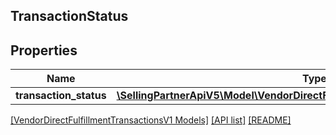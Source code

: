 ## TransactionStatus

## Properties

Name | Type | Description | Notes
------------ | ------------- | ------------- | -------------
**transaction_status** | [**\SellingPartnerApiV5\Model\VendorDirectFulfillmentTransactionsV1\Transaction**](Transaction.md) |  | [optional]

[[VendorDirectFulfillmentTransactionsV1 Models]](../) [[API list]](../../Api) [[README]](../../../README.md)
